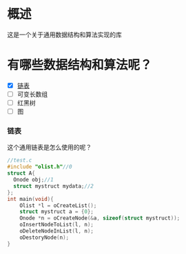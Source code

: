 # 概述

这是一个关于通用数据结构和算法实现的库

# 有哪些数据结构和算法呢？

- [x] [链表](#链表)
- [ ] 可变长数组
- [ ] 红黑树
- [ ] 图

### 链表

这个通用链表是怎么使用的呢？

```c
//test.c
#include "olist.h"//0
struct A{
  Onode obj;//1
  struct mystruct mydata;//2  
};
int main(void){
    Olist *l = oCreateList();
    struct mystruct a = {0};
    Onode *n = oCreateNode(&a, sizeof(struct mystruct));
    oInsertNodeToList(l, n);
    oDeleteNodeInList(l, n);
    oDestoryNode(n);
}
```

